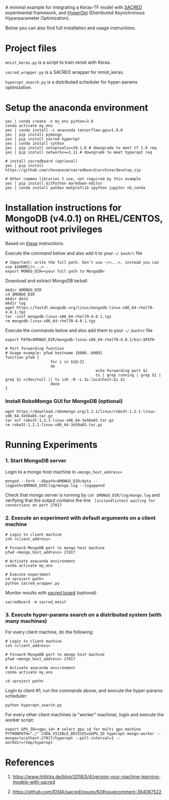 A minimal example for integrating a Keras-TF model with [SACRED](https://github.com/IDSIA/sacred) experimental framework,
and [HyperOpt](https://github.com/hyperopt/hyperopt) (Distributed Asynchronous Hyperparameter Optimization).

Below you can also find full installation and usage instructions.


# Project files
`mnist_keras.py` is a script to train mnist with Keras.

`sacred_wrapper.py` is a SACRED wrapper for mnist_keras.

`hyperopt_search.py` is a distributed scheduler for hyper-params optimization.

# Setup the anaconda environment

    yes | conda create -n my_env python=3.6
    conda activate my_env
    yes | conda install -c anaconda tensorflow-gpu=1.9.0
    yes | pip install pymongo
    yes | pip install sacred hyperopt
    yes | conda install cython
    yes | pip install setuptools==39.1.0 # downgrade to meet tf 1.9 req
	yes | pip install networkx==1.11 # downgrade to meet hyperopt req
    
	# install sacredboard (optional)
	yes | pip install https://github.com/chovanecm/sacredboard/archive/develop.zip

    # Other common libraries I use, not required by this example
    yes | pip install GitPython markdown-editor
    yes | conda install pandas matplotlib ipython jupyter nb_conda

# Installation instructions for MongoDB (v4.0.1) on RHEL/CENTOS, without root privileges
Based on [these](https://docs.mongodb.com/manual/tutorial/install-mongodb-on-red-hat/) instructions.

Execute the command below and also add it to your `~/.bashrc` file

    # Important: write the full path. Don't use ~/<...>, instead you can use ${HOME}/<...> .
    export MONGO_DIR=<your full path to MongoDB> 

Download and extract MongoDB tarball

    mkdir $MONGO_DIR
    cd $MONGO_DIR
    mkdir data
    mkdir log
    wget https://fastdl.mongodb.org/linux/mongodb-linux-x86_64-rhel70-4.0.1.tgz
    tar -zxvf mongodb-linux-x86_64-rhel70-4.0.1.tgz
    rm mongodb-linux-x86_64-rhel70-4.0.1.tgz

Execute the commands below and also add them to your `~/.bashrc` file

    export PATH=$MONGO_DIR/mongodb-linux-x86_64-rhel70-4.0.1/bin:$PATH

    # Port forwarding function
    # Usage example: pfwd hostname {6000..6009}
    function pfwd {
                        for i in ${@:2}
                        do
                                            echo Forwarding port $i
                                            ts | grep running | grep $1 | grep $i >/dev/null || ts ssh -N -L $i:localhost:$i $1
                        done  
    }

### Install RoboMongo GUI for MongoDB (optional)

	wget https://download.robomongo.org/1.2.1/linux/robo3t-1.2.1-linux-x86_64-3e50a65.tar.gz
    tar xvf robo3t-1.2.1-linux-x86_64-3e50a65.tar.gz
    rm robo3t-1.2.1-linux-x86_64-3e50a65.tar.gz
 
# Running Experiments

### 1. Start MongoDB server
Login to a mongo host machine in `<mongo_host_address>`

	mongod --fork --dbpath=$MONGO_DIR/data --logpath=$MONGO_DIR/log/mongo.log --logappend

Check that mongo server is running by `cat $MONGO_DIR/log/mongo.log` and verifying that the output contains the line ` [initandlisten] waiting for connections on port 27017`

### 2. Execute an experiment with default arguments on a client machine

	# Login to client machine
	ssh <client_address>
    
    # Forward MongoDB port to mongo host machine
    pfwd <mongo_host_address> 27017
    
	# Activate anaconda environment
    conda activate my_env

	# Execute experiment
    cd <project path>    
    python sacred_wrapper.py
    
Monitor results with [sacred board](https://github.com/chovanecm/sacredboard) (optional) 

	sacredboard -m sacred_mnist

### 3. Execute hyper-params search on a distributed system (with many machines)

For every client machine, do the following:

	# Login to client machine
	ssh <client_address>
    
    # Forward MongoDB port to mongo host machine
    pfwd <mongo_host_address> 27017
    
	# Activate anaconda environment
    conda activate my_env
	
    cd <project path>    
    
Login to client #1, run the commands above, and execute the hyper-params scheduler:
	
    python hyperopt_search.py 

For every other client machines (a "worker" machine), login and execute the worker script:

	export GPU_ID=<gpu_id> # select gpu id for multi gpu machine
	PYTHONPATH="./" CUDA_VISIBLE_DEVICES=$GPU_ID hyperopt-mongo-worker --mongo=localhost:27017/hyperopt --poll-interval=1 --workdir=/tmp/hyperopt


# References
1. https://www.hhllcks.de/blog/2018/5/4/version-your-machine-learning-models-with-sacred

2. https://github.com/IDSIA/sacred/issues/82#issuecomment-364067522 
